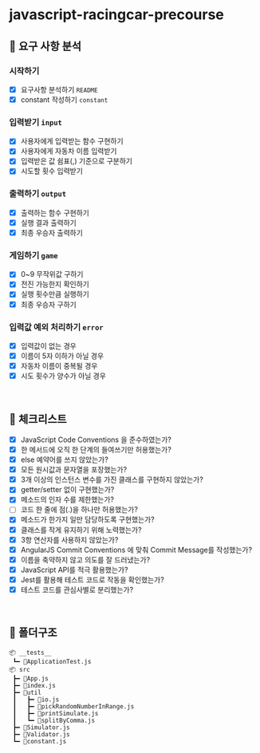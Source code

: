 # javascript-racingcar-precourse
## 🚀 요구 사항 분석
### 시작하기

- [x]  요구사항 분석하기 `README`
- [x]  constant 작성하기 `constant`

### 입력받기 `input`

- [x]  사용자에게 입력받는 함수 구현하기
- [x]  사용자에게 자동차 이름 입력받기
- [x]  입력받은 값 쉼표(,) 기준으로 구분하기
- [x]  시도할 횟수 입력받기

### 출력하기 `output`

- [x]  출력하는 함수 구현하기
- [x]  실행 결과 출력하기
- [x]  최종 우승자 출력하기

### 게임하기 `game`

- [x]  0~9 무작위값 구하기
- [x]  전진 가능한지 확인하기
- [x]  실행 횟수만큼 실행하기
- [x]  최종 우승자 구하기

### 입력값 예외 처리하기 `error`

- [x]  입력값이 없는 경우
- [x]  이름이 5자 이하가 아닐 경우
- [x]  자동차 이름이 중복될 경우
- [x]  시도 횟수가 양수가 아닐 경우

<br/>

## 🚨 체크리스트
- [x]  JavaScript Code Conventions 을 준수하였는가?
- [x]  한 메서드에 오직 한 단계의 들여쓰기만 허용했는가?
- [x]  else 예약어를 쓰지 않았는가?
- [x]  모든 원시값과 문자열을 포장했는가?
- [x]  3개 이상의 인스턴스 변수를 가진 클래스를 구현하지 않았는가?
- [x]  getter/setter 없이 구현했는가?
- [x]  메소드의 인자 수를 제한했는가?
- [ ]  코드 한 줄에 점(.)을 하나만 허용했는가?
- [x]  메소드가 한가지 일만 담당하도록 구현했는가?
- [x]  클래스를 작게 유지하기 위해 노력했는가?
- [x]  3항 연산자를 사용하지 않았는가?
- [x]  AngularJS Commit Conventions 에 맞춰 Commit Message를 작성했는가?
- [x]  이름을 축약하지 않고 의도를 잘 드러냈는가?
- [x]  JavaScript API를 적극 활용했는가?
- [x]  Jest를 활용해 테스트 코드로 작동을 확인했는가?
- [x]  테스트 코드를 관심사별로 분리했는가?

<br/>

## 📄 폴더구조
```
📦 __tests__
 ┗━ 📜ApplicationTest.js
📦 src
 ┣━ 📜App.js
 ┣━ 📜index.js
 ┣━ 📂util
 ┃   ┣━ 📜io.js
 ┃   ┣━ 📜pickRandomNumberInRange.js
 ┃   ┣━ 📜printSimulate.js
 ┃   ┗━ 📜splitByComma.js
 ┣━ 📜Simulator.js
 ┣━ 📜Validator.js
 ┗━ 📜constant.js
```